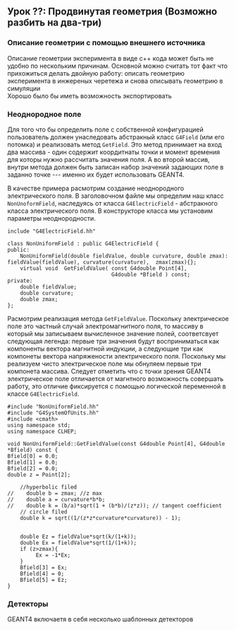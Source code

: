 ## Урок ??: Продвинутая геометрия \(Возможно разбить на два-три\)

### Описание геометрии с помощью внешнего источника

Описание геометрии эксперимента в виде с++ кода может быть не удобно по нескольким причинам. Основной можно считать тот факт что прихожиться делать двойную работу: описать геометрию эксперимента в инжереных черетежа и снова описывать геометрию в симуляции   
Хорошо было бы иметь возможность экспортировать

### Неоднородное поле

Для того что бы определить  поле  с собственной конфигурацией пользователь должен унаследовать абстракный класс `G4Field` (или его потомка) и реализовать метод `GetField`.  Это метод принимает на вход два массива - один содержит коордитнаты точки и момент времения для которы нужно рассчитать значения поля. А во второй массив, внутри метода должен быть записан набор значений задающих поле в заданно точке ---  именно их будет использовать GEANT4.

В качестве примера расмотрим создание неоднородного электрического поля. 
В заголовочном файле мы определим наш класс `NonUnoformField`, наследуясь от класса `G4ElectricField` - абстракного класса электрического поля. В конструкторе класса мы установим параметры неоднородности.
```
include "G4ElectricField.hh"

class NonUniformField : public G4ElectricField {
public:
    NonUniformField(double fieldValue, double curvature, double zmax): fieldValue(fieldValue), curvature(curvature),  zmax(zmax){};
    virtual void  GetFieldValue( const G4double Point[4],
                                 G4double *Bfield ) const;
private:
    double fieldValue;
    double curvature;
    double zmax;
};

```
Расмотрим реализация метода `GetFieldValue`. Поскольку электрическое поле это частный случай электромагнитного поля, то массиву в который мы записываем вычисленное значение полей, соответсвует следующая легенда: первые три значения будут восприниматься как компоненты вектора магнитной индукции, а следующие три как компонеты вектора напряжености электрического поля. Поскольку мы реализуем чисто электрическое поле мы обнуляем первые три компонета массива. Следует отметить что с точки зрения GEANT4 электрическое поле отличается от магнтного возможность совершать работу, это отличие фиксируется с помощью логической переменной в классе `G4ElectricField`.
```
#include "NonUniformField.hh"
#include "G4SystemOfUnits.hh"
#include <cmath>
using namespace std;
using namespace CLHEP;

void NonUniformField::GetFieldValue(const G4double Point[4], G4double *Bfield) const {
Bfield[0] = 0.0;
Bfield[1] = 0.0;
Bfield[2] = 0.0;
double z = Point[2];

    //hyperbolic filed
//    double b = zmax; //z max
//    double a = curvature*b*b;
//    double k = (b/a)*sqrt(1 + (b*b)/(z*z)); // tangent coefficient
    // circle filed
    double k = sqrt((1/(z*z*curvature*curvature)) - 1);


    double Ez = fieldValue*sqrt(k/(1+k));
    double Ex = fieldValue*sqrt(1/(1+k));
    if (z>zmax){
         Ex = -1*Ex;
    }
    Bfield[3] = Ex;
    Bfield[4] = 0;
    Bfield[5] = Ez;
}
```



### Детекторы

GEANT4 включаетя в себя несколько шаблонных детекторов

